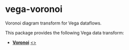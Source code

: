 # vega-voronoi

Voronoi diagram transform for Vega dataflows.

This package provides the following Vega data transform:

- [**Voronoi**](https://vega.github.io/vega/docs/transforms/voronoi/) [&lt;&gt;](https://github.com/vega/vega/blob/master/packages/vega-voronoi/src/Voronoi.js "Source")
